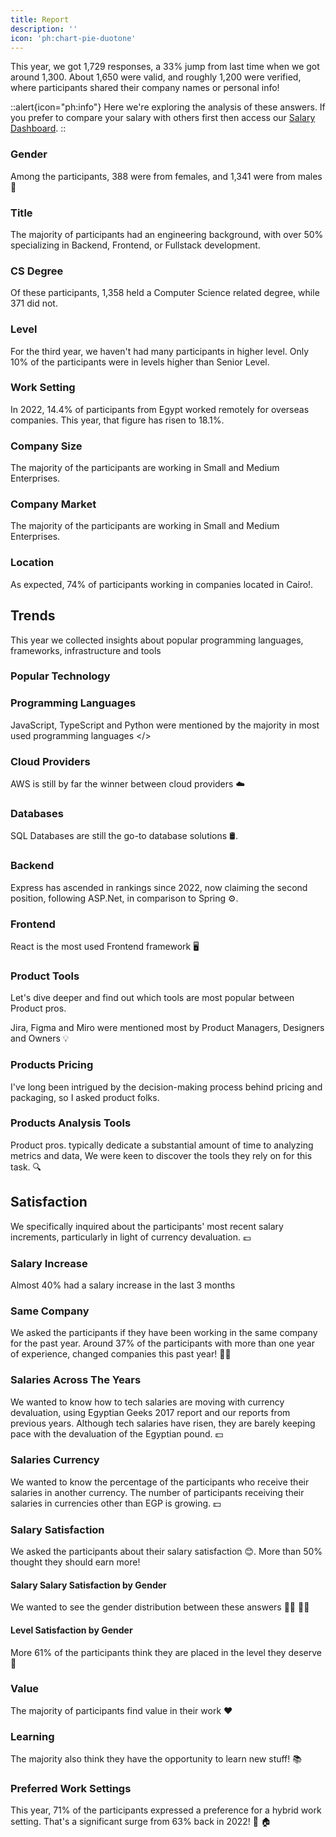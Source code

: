 ```yaml
---
title: Report
description: ''
icon: 'ph:chart-pie-duotone'
---
```


This year, we got 1,729 responses, a 33% jump from last time when we got around 1,300. About 1,650 were valid, and roughly 1,200 were verified, where participants shared their company names or personal info! 

::alert{icon="ph:info"}
  Here we're exploring the analysis of these answers. If you prefer to compare your salary with others first then access our [Salary Dashboard](/2024/dashboard).
::

### Gender

Among the participants, 388 were from females, and 1,341 were from males 🎉

<ContentChartPie 
  :labels='["Male", "Female"]'
  :series='[77.6, 22.4]'>
</ContentChartPie>

### Title

The majority of participants had an engineering background, with over 50% specializing in Backend, Frontend, or Fullstack development.

<ContentChartPie 
  :labels='[
    "Ai & Automation",
    "Backend",
    "CRM Developer",
    "Data Analytics",
    "Data Engineer",
    "Data Scientist",
    "DevOps/SRE/Platform",
    "Embedded Systems",
    "Engineering Manager",
    "Executive",
    "Frontend",
    "Fullstack",
    "Hardware",
    "Mobile",
    "Product Manager",
    "Product Owner",
    "QA/SDET",
    "R&D",
    "Scrum Master",
    "Security/Networks",
    "Systems Architect",
    "Technical Support",
    "UI & UX"
  ]'
  :series='[
    0.9,
    24.2,
    0.4,
    4.3,
    2.7,
    2.8,
    4.6,
    2.7,
    1.2,
    0.5,
    11.5,
    18,
    0.3,
    7.3,
    2.9,
    1.8,
    4.6,
    1.8,
    0.3,
    2,
    0.9,
    2.3,
    2.1
  ]'>
</ContentChartPie>

### CS Degree

Of these participants, 1,358 held a Computer Science related degree, while 371 did not.

<ContentChartPie 
  :labels='["Yes", "No"]'
  :series='[8.5, 21.5]'>
</ContentChartPie>

### Level

For the third year, we haven't had many participants in higher level.
Only 10% of the participants were in levels higher than Senior Level.

<ContentChartPie 
  :labels='[
    "CXO",
    "Director",
    "Group Director",
    "Group Product Manager",
    "Head of Products",
    "Intern",
    "Junior",
    "Manager",
    "Mid-Level",
    "Principal",
    "Senior Manager",
    "Senior Principal",
    "Senior Staff",
    "Senior",
    "Staff",
    "Team Lead",
    "VP"
  ]'
  :series='[
    0.3,
    0.2,
    1.8,
    0.2,
    0.1,
    0.2,
    37.8,
    1.6,
    29.3,
    0.5,
    0.2,
    0.1,
    0.5,
    22.3,
    1.1,
    3.8,
    0.1
  ]'>
</ContentChartPie>

### Work Setting

In 2022, 14.4% of participants from Egypt worked remotely for overseas companies. This year, that figure has risen to 18.1%.

<ContentChartPie 
  :labels='[
    "Hybrid",
    "Office",
    "Relocated",
    "Remote/Abroad",
    "Remote/Egypt"
  ]'
  :series='[
    44,
    16.6,
    2.6,
    18.1,
    18.7
  ]'>
</ContentChartPie>

### Company Size

The majority of the participants are working in Small and Medium Enterprises.

<ContentChartPie 
  :labels='[
    "Large Enterprise / Corporation",
    "SME",
    "Start-up"
  ]'
  :series='[
    33.7,
    34.5,
    31.8
  ]'>
</ContentChartPie>

### Company Market

The majority of the participants are working in Small and Medium Enterprises.

<ContentChartPie 
  :labels='[
    "Global",
    "Local",
    "Regional"
  ]'
  :series='[
    44.1,
    16.5,
    39.4
  ]'>
</ContentChartPie>

### Location

As expected, 74% of participants working in companies located in Cairo!.

<ContentChartPie 
  :labels='[
    "Alexandria",
    "Cairo",
    "No Office in Egypt",
    "Others"
  ]'
  :series='[
    4.9,
    74,
    15.2,
    5.9
  ]'>
</ContentChartPie>

## Trends

This year we collected insights about popular programming languages, frameworks, infrastructure and tools

### **Popular Technology**

### Programming Languages

JavaScript, TypeScript and Python were mentioned by the majority in most used programming languages </>

<ContentChartPie
  :labels='[
    "JavaScript",
    "TypeScript",
    "PHP",
    "Ruby",
    "Python",
    "Java",
    "C#",
    "C/C++",
    "Go",
    "Kotlin",
    "Swift",
    "Dart",
    "Scala",
    "R",
    "Rust"
  ]'
  :series='[
    43.2, 
    31.4,
    8.6,
    3.1,
    30.2,
    18.2,
    16.9,
    6.6,
    4.9,
    4.2,
    3.5,
    2.3,
    0.4,
    0.6,
    0.4
  ]'>
</ContentChartPie>

### Cloud Providers

AWS is still by far the winner between cloud providers ☁️

<ContentChartPie
  :labels='[
    "AWS",
    "Azure",
    "Cloudflare",
    "Firebase",
    "GCP",
    "Self-hosted"
  ]'
  :series='[
    50.7, 
    28.1,
    4.4,
    12.4,
    11.2,
    23
  ]'>
</ContentChartPie>

### Databases

SQL Databases are still the go-to database solutions 🛢.

<ContentChartPie
  :labels='["Postgres", "SQL Server", "Redis", "MongoDB", "SQLite", "MySQL", "Elastic Search", "Oracle", "Firebase"]'
  :series='[36.5, 26.4, 14.7, 25.1, 8.3, 36.4, 10.3, 10.7, 7.6]'>
</ContentChartPie>

### Backend

Express has ascended in rankings since 2022, now claiming the second position, following ASP.Net, in comparison to Spring ⚙️.

<ContentChartPie
  :labels='["Laravel", "ASP.Net", "Spring", "Express", "Flask", "FastAPI", "Django", "Nest.js", "RoR"]'
  :series='[7.9, 17.9, 11.6, 12.1, 5.6, 6, 6.4, 7.5, 3.7]'>
</ContentChartPie>

### Frontend

React is the most used Frontend framework 🖥️

<ContentChartPie
  :labels='["React", "Vue", "Angular", "jQuery", "Next.js"]'
  :series='[26.9, 7.6, 16.4, 5.5, 7.8]'>
</ContentChartPie>

### Product Tools

Let's dive deeper and find out which tools are most popular between Product pros.

Jira, Figma and Miro were mentioned most by Product Managers, Designers and Owners 💡

<ContentChartBar
  horizontal
  x-axis-percentage
  data-label-prefix="%"
  :labels='[
    "Notion",
    "Jira",
    "Figma",
    "Trello",
    "Mero",
    "Hotjar",
    "Confluence",
    "Looker",
    "Power BI",
    "Amplitude",
    "Product Board",
    "Aha",
    "Tableau",
    "Survey Monkey",
    "Typeform",
    "ClickUp",
    "AdobeXD"
  ]'
  :series='[{
    "name": "Percentage",
    "data": [
      24.1,
      75.9,
      63,
      24.1,
      48.1,
      13,
      29.6,
      7,
      4,
      16.7,
      11.1,
      5.6,
      5.6,
      11.1,
      5.6,
      5.6,
      7.4
    ]
  }]'>
</ContentChartBar>

### Products Pricing

I've long been intrigued by the decision-making process behind pricing and packaging, so I asked product folks.

<ContentChartPie 
  :labels='[
    "Product Managers",
    "Executives",
    "Sales & Marketing",
    "RevOps"
  ]'
  :series='[
    15.6,
    43.6,
    35.9,
    5.2
  ]'>
</ContentChartPie>

### Products Analysis Tools

Product pros. typically dedicate a substantial amount of time to analyzing metrics and data, We were keen to discover the tools they rely on for this task. 🔍

<ContentChartPie 
  :labels='[
    "Sheets/Excel",
    "SQL",
    "Programming",
    "Others"
  ]'
  :series='[
    57.1,
    20.6,
    9.1,
    13.2
  ]'>
</ContentChartPie>

## Satisfaction

We specifically inquired about the participants' most recent salary increments, particularly in light of currency devaluation. 💷

### Salary Increase

Almost 40% had a salary increase in the last 3 months

<ContentChartPie 
  :labels='[
    "A new hire",
    "Less than 3 months",
    "Less than 6 months",
    "Less than a year",
    "More than a year"
  ]'
  :series='[
    29.5,
    37.9,
    15.1,
    9.6,
    7.9
  ]'>
</ContentChartPie>

### Same Company

We asked the participants if they have been working in the same company for the past year.
Around 37% of the participants with more than one year of experience, changed companies this past year! 🤝🏼

<ContentChartBarLine
  title='Average Engineering Salaries with 3-5 Years of Experience'
  height='400'
  :labels='["2017", "2021", "2022", "2024"]'
  bar-title='Salary in Thousand (EGP)'
  bar-axis-label-prefix='K'
  :bar-series='[
    {
      "name": "Backend Engineer",
      "data": [14, 18, 20, 57.3]
    },
    {
      "name": "Frontend Engineer",
      "data": [14, 17.3, 18.3, 49.3]
    },
    {
      "name": "Fullstack Engineer",
      "data": [13.3, 16.7, 17.7, 52.8]
    }
  ]'
  line-axis-label-prefix=' EGP'
  :line-series='{
    "name": "USD/EGP Exchange Rate",
    "data": [18, 15, 20, 48]
  }'>
</ContentChartBarLine>

### Salaries Across The Years

We wanted to know how to tech salaries are moving with currency devaluation, using Egyptian Geeks 2017 report and our reports from previous years.
Although tech salaries have risen, they are barely keeping pace with the devaluation of the Egyptian pound. 💵

<ContentChartPie 
  :labels='["Yes", "No"]'
  :series='[62.1, 37.9]'>
</ContentChartPie>

### Salaries Currency

We wanted to know the percentage of the participants who receive their salaries in another currency.
The number of participants receiving their salaries in currencies other than EGP is growing. 💵

<ContentChartPie 
  :labels='["EGP", "Other (e.g. $)", "Hybrid"]'
  :series='[67.7, 28.9, 3.4]'>
</ContentChartPie>

### Salary Satisfaction

We asked the participants about their salary satisfaction 😊. More than 50% thought they should earn more!

<ContentChartPie 
  :labels='["Yes", "I should earn more", "I should earn less", "Not Sure"]'
  :series='[30.3, 54.2, 1.6, 13.9]'>
</ContentChartPie>

#### Salary Salary Satisfaction by Gender

We wanted to see the gender distribution between these answers 👩🏽 👨🏼

<ContentChartBar
  :y-axis-percentage='true'
  :labels='["Yes", "No, I should earn more", "No, I should earn less", "Not sure"]'
  :series='[
    {
      "name": "Male",
      "data": [30.7, 55.3, 1.8, 12.2]
    },
    {
      "name": "Female",
      "data": [27.4, 52.2, 1.4, 18.7]
    }
  ]'>
</ContentChartBar>

#### Level Satisfaction by Gender

More 61% of the participants think they are placed in the level they deserve 🎉

<ContentChartBar
  :y-axis-percentage='true'
  :labels='["Yes", "No, I should be in a higher level more", "No, I should be in a lesser level", "Not sure"]'
  :series='[
    {
      "name": "Male",
      "data": [62.1, 25.6, 3, 9.4]
    },
    {
      "name": "Female",
      "data": [60.7, 22.2, 2, 15.2]
    }
  ]'>
</ContentChartBar>

### Value

The majority of participants find value in their work ❤️

<ContentChartPie 
  :labels='["Yes", "No", "Do not Care. Here for the $"]'
  :series='[69.2, 19.4, 11.4]'>
</ContentChartPie>

### Learning

The majority also think they have the opportunity to learn new stuff! 📚

<ContentChartPie 
  :labels='["Yes", "Sometimes", "No"]'
  :series='[60.4, 29.9, 9.7]'>
</ContentChartPie>

### Preferred Work Settings

This year, 71% of the participants expressed a preference for a hybrid work setting. That's a significant surge from 63% back in 2022! 🏢 🏠

<ContentChartPie 
  :labels='["Office", "Remote", "Hybrid"]'
  :series='[4.1, 24.4, 71.5]'>
</ContentChartPie>
